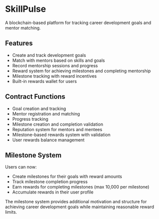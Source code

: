 # SkillPulse

A blockchain-based platform for tracking career development goals and mentor matching.

## Features
- Create and track development goals
- Match with mentors based on skills and goals
- Record mentorship sessions and progress
- Reward system for achieving milestones and completing mentorship
- Milestone tracking with reward incentives
- Built-in rewards wallet for users

## Contract Functions
- Goal creation and tracking
- Mentor registration and matching
- Progress tracking 
- Milestone creation and completion validation
- Reputation system for mentors and mentees
- Milestone-based rewards system with validation
- User rewards balance management

## Milestone System
Users can now:
- Create milestones for their goals with reward amounts
- Track milestone completion progress
- Earn rewards for completing milestones (max 10,000 per milestone)
- Accumulate rewards in their user profile

The milestone system provides additional motivation and structure for achieving career development goals while maintaining reasonable reward limits.
